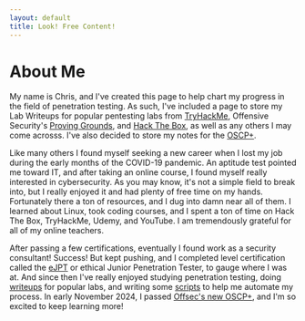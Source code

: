 ```yaml
---
layout: default
title: Look! Free Content!
---
```


# About Me

My name is Chris, and I've created this page to help chart my progress in the field of penetration testing. As such, I've included a page to store my Lab Writeups for popular pentesting labs from [TryHackMe](https://tryhackme.com/), Offensive Security's [Proving Grounds](https://www.offsec.com/labs/0), and [Hack The Box](https://app.hackthebox.com), as well as any others I may come acrosss. I've also decided to store my notes for the [OSCP+](https://www.offsec.com/courses/pen-200/).

Like many others I found myself seeking a new career when I lost my job during the early months of the COVID-19 pandemic. An aptitude test pointed me toward IT, and after taking an online course, I found myself really interested in cybersecurity. As you may know, it's not a simple field to break into, but I really enjoyed it and had plenty of free time on my hands. Fortunately there a ton of resources, and I dug into damn near all of them. I learned about Linux, took coding courses, and I spent a ton of time on  Hack The Box, TryHackMe, Udemy, and YouTube. I am tremendously grateful for all of my online teachers. 

After passing a few certifications, eventually I found work as a security consultant! Success! But kept pushing, and  I completed level certification called the [eJPT](https://security.ine.com/certifications/ejpt-certification/) or ethical Junior Penetration Tester, to gauge where I was at. And since then I've really enjoyed studying penetration testing, doing [writeups](https://pentestpop.github.io/writeups/) for popular labs, and writing some [scripts](https://github.com/pentestpop/) to help me automate my process. In early November 2024, I passed [Offsec's new OSCP+](https://www.offsec.com/blog/everything-you-need-to-know-about-the-oscp-plus/), and I'm so excited to keep learning more!